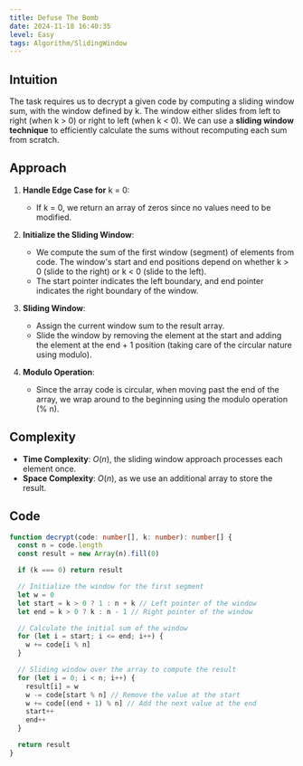 ```yaml
---
title: Defuse The Bomb
date: 2024-11-18 16:40:35
level: Easy
tags: Algorithm/SlidingWindow
---
```


## Intuition

The task requires us to decrypt a given code by computing a sliding window sum, with the window defined by k. The window either slides from left to right (when k > 0) or right to left (when k < 0). We can use a **sliding window technique** to efficiently calculate the sums without recomputing each sum from scratch.

## Approach

1. **Handle Edge Case for** k = 0:
	- If k = 0, we return an array of zeros since no values need to be modified.

2. **Initialize the Sliding Window**:
	- We compute the sum of the first window (segment) of elements from code. The window's start and end positions depend on whether k > 0 (slide to the right) or k < 0 (slide to the left).
	- The start pointer indicates the left boundary, and end pointer indicates the right boundary of the window.

3. **Sliding Window**:
	- Assign the current window sum to the result array.
	- Slide the window by removing the element at the start and adding the element at the end + 1 position (taking care of the circular nature using modulo).

4. **Modulo Operation**:
	- Since the array code is circular, when moving past the end of the array, we wrap around to the beginning using the modulo operation (% n).

## Complexity

- **Time Complexity**: $O(n)$, the sliding window approach processes each element once.
- **Space Complexity**: $O(n)$, as we use an additional array to store the result.

## Code

```ts
function decrypt(code: number[], k: number): number[] {
  const n = code.length
  const result = new Array(n).fill(0)

  if (k === 0) return result

  // Initialize the window for the first segment
  let w = 0
  let start = k > 0 ? 1 : n + k // Left pointer of the window
  let end = k > 0 ? k : n - 1 // Right pointer of the window

  // Calculate the initial sum of the window
  for (let i = start; i <= end; i++) {
    w += code[i % n]
  }

  // Sliding window over the array to compute the result
  for (let i = 0; i < n; i++) {
    result[i] = w
    w -= code[start % n] // Remove the value at the start
    w += code[(end + 1) % n] // Add the next value at the end
    start++
    end++
  }

  return result
}
```
